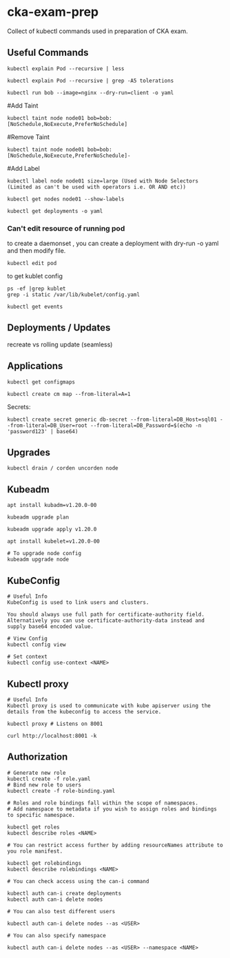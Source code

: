 # cka-exam-prep
Collect of kubectl commands used in preparation of CKA exam.

## Useful Commands

```shell
kubectl explain Pod --recursive | less
```

```shell
kubectl explain Pod --recursive | grep -A5 tolerations
```

```shell
kubectl run bob --image=nginx --dry-run=client -o yaml
```

#Add Taint
```shell
kubectl taint node node01 bob=bob:[NoSchedule,NoExecute,PreferNoSchedule]
```

#Remove Taint
```shell
kubectl taint node node01 bob=bob:[NoSchedule,NoExecute,PreferNoSchedule]-
```
#Add Label
```shell
kubectl label node node01 size=large (Used with Node Selectors (Limited as can't be used with operators i.e. OR AND etc))
```

```shell
kubectl get nodes node01 --show-labels
```
```shell
kubectl get deployments -o yaml
```

### Can't edit resource of running pod

to create a daemonset , you can create a deployment with dry-run -o yaml and then modify file.

```shell
kubectl edit pod
```

to get kublet config

```shell
ps -ef |grep kublet 
grep -i static /var/lib/kubelet/config.yaml

kubectl get events
```

## Deployments / Updates

recreate vs rolling update (seamless)

## Applications

```shell
kubectl get configmaps
```
```shell
kubectl create cm map --from-literal=A=1
```
Secrets:
```shell
kubectl create secret generic db-secret --from-literal=DB_Host=sql01 --from-literal=DB_User=root --from-literal=DB_Password=$(echo -n 'password123' | base64)
```
## Upgrades
```shell
kubectl drain / corden uncorden node
```
## Kubeadm
```shell
apt install kubadm=v1.20.0-00
```
```shell
kubeadm upgrade plan
```
```shell
kubeadm upgrade apply v1.20.0
```
```shell
apt install kubelet=v1.20.0-00
```

```shell
# To upgrade node config
kubeadm upgrade node
```
## KubeConfig
```shell
# Useful Info
KubeConfig is used to link users and clusters.

You should always use full path for certificate-authority field.
Alternatively you can use certificate-authority-data instead and supply base64 encoded value.

# View Config
kubectl config view

# Set context
kubectl config use-context <NAME>
```

## Kubectl proxy
```shell
# Useful Info
Kubectl proxy is used to communicate with kube apiserver using the details from the kubeconfig to access the service.

kubectl proxy # Listens on 8001

curl http://localhost:8001 -k
```

## Authorization

```shell
# Generate new role
kubectl create -f role.yaml
# Bind new role to users
kubectl create -f role-binding.yaml

# Roles and role bindings fall within the scope of namespaces.
# Add namespace to metadata if you wish to assign roles and bindings to specific namespace.

kubectl get roles
kubectl describe roles <NAME>

# You can restrict access further by adding resourceNames attribute to you role manifest.

kubectl get rolebindings
kubectl describe rolebindings <NAME>

# You can check access using the can-i command

kubectl auth can-i create deployments
kubectl auth can-i delete nodes

# You can also test different users

kubectl auth can-i delete nodes --as <USER>

# You can also specify namespace

kubectl auth can-i delete nodes --as <USER> --namespace <NAME>

 
```